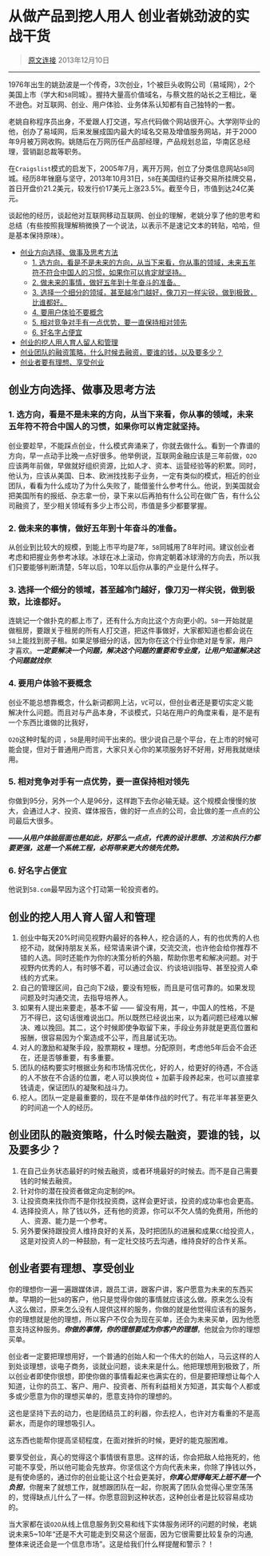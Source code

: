 从做产品到挖人用人 创业者姚劲波的实战干货
================================================

> [原文连接](http://it.sohu.com/20131210/n391534860.shtml) 2013年12月10日

------

1976年出生的姚劲波是一个传奇，3次创业，1个被巨头收购公司（易域网），2个美国上市（学大和`58`同城）。握持大量高价值域名，与蔡文胜的站长之王相比，毫不逊色。对互联网、创业、用户体验、业务体系认知都有自己独特的一套。

老姚自称程序员出身，不爱跟人打交道，写点代码做个网站很开心。大学刚毕业的他，创办了易域网，后来发展成国内最大的域名交易及增值服务网站，并于2000年9月被万网收购。姚随后在万网历任产品部经理，产品规划总监，华南区总经理，营销副总裁等职务。

在`Craigslist`模式的启发下，2005年7月，离开万网，创立了分类信息网站`58`同城。经历8年锉磨与坚守，2013年10月31日，`58`在美国纽约证券交易所挂牌交易，首日开盘价21.2美元，较发行价17美元上涨23.5%。截至今日，市值到达24亿美元。

谈起他的经历，谈起他对互联网移动互联网、创业的理解，老姚分享了他的思考和总结（有些按照我理解稍微换了一个说法，以表示不是速记文本的转贴，哈哈，但是基本保持原味）。

<!-- START doctoc generated TOC please keep comment here to allow auto update -->
<!-- DON'T EDIT THIS SECTION, INSTEAD RE-RUN doctoc TO UPDATE -->


- [创业方向选择、做事及思考方法](#%E5%88%9B%E4%B8%9A%E6%96%B9%E5%90%91%E9%80%89%E6%8B%A9%E3%80%81%E5%81%9A%E4%BA%8B%E5%8F%8A%E6%80%9D%E8%80%83%E6%96%B9%E6%B3%95)
  - [1. 选方向，看是不是未来的方向，从当下来看，你从事的领域，未来五年符不符合中国人的习惯，如果你可以肯定就坚持。](#1-%E9%80%89%E6%96%B9%E5%90%91%EF%BC%8C%E7%9C%8B%E6%98%AF%E4%B8%8D%E6%98%AF%E6%9C%AA%E6%9D%A5%E7%9A%84%E6%96%B9%E5%90%91%EF%BC%8C%E4%BB%8E%E5%BD%93%E4%B8%8B%E6%9D%A5%E7%9C%8B%EF%BC%8C%E4%BD%A0%E4%BB%8E%E4%BA%8B%E7%9A%84%E9%A2%86%E5%9F%9F%EF%BC%8C%E6%9C%AA%E6%9D%A5%E4%BA%94%E5%B9%B4%E7%AC%A6%E4%B8%8D%E7%AC%A6%E5%90%88%E4%B8%AD%E5%9B%BD%E4%BA%BA%E7%9A%84%E4%B9%A0%E6%83%AF%EF%BC%8C%E5%A6%82%E6%9E%9C%E4%BD%A0%E5%8F%AF%E4%BB%A5%E8%82%AF%E5%AE%9A%E5%B0%B1%E5%9D%9A%E6%8C%81%E3%80%82)
  - [2. 做未来的事情，做好五年到十年奋斗的准备。](#2-%E5%81%9A%E6%9C%AA%E6%9D%A5%E7%9A%84%E4%BA%8B%E6%83%85%EF%BC%8C%E5%81%9A%E5%A5%BD%E4%BA%94%E5%B9%B4%E5%88%B0%E5%8D%81%E5%B9%B4%E5%A5%8B%E6%96%97%E7%9A%84%E5%87%86%E5%A4%87%E3%80%82)
  - [3. 选择一个细分的领域，甚至越冷门越好，像刀刃一样尖锐，做到极致，比谁都好。](#3-%E9%80%89%E6%8B%A9%E4%B8%80%E4%B8%AA%E7%BB%86%E5%88%86%E7%9A%84%E9%A2%86%E5%9F%9F%EF%BC%8C%E7%94%9A%E8%87%B3%E8%B6%8A%E5%86%B7%E9%97%A8%E8%B6%8A%E5%A5%BD%EF%BC%8C%E5%83%8F%E5%88%80%E5%88%83%E4%B8%80%E6%A0%B7%E5%B0%96%E9%94%90%EF%BC%8C%E5%81%9A%E5%88%B0%E6%9E%81%E8%87%B4%EF%BC%8C%E6%AF%94%E8%B0%81%E9%83%BD%E5%A5%BD%E3%80%82)
  - [4. 要用户体验不要概念](#4-%E8%A6%81%E7%94%A8%E6%88%B7%E4%BD%93%E9%AA%8C%E4%B8%8D%E8%A6%81%E6%A6%82%E5%BF%B5)
  - [5. 相对竞争对手有一点优势，要一直保持相对领先](#5-%E7%9B%B8%E5%AF%B9%E7%AB%9E%E4%BA%89%E5%AF%B9%E6%89%8B%E6%9C%89%E4%B8%80%E7%82%B9%E4%BC%98%E5%8A%BF%EF%BC%8C%E8%A6%81%E4%B8%80%E7%9B%B4%E4%BF%9D%E6%8C%81%E7%9B%B8%E5%AF%B9%E9%A2%86%E5%85%88)
  - [6. 好名字占便宜](#6-%E5%A5%BD%E5%90%8D%E5%AD%97%E5%8D%A0%E4%BE%BF%E5%AE%9C)
- [创业的挖人用人育人留人和管理](#%E5%88%9B%E4%B8%9A%E7%9A%84%E6%8C%96%E4%BA%BA%E7%94%A8%E4%BA%BA%E8%82%B2%E4%BA%BA%E7%95%99%E4%BA%BA%E5%92%8C%E7%AE%A1%E7%90%86)
- [创业团队的融资策略，什么时候去融资，要谁的钱，以及要多少？](#%E5%88%9B%E4%B8%9A%E5%9B%A2%E9%98%9F%E7%9A%84%E8%9E%8D%E8%B5%84%E7%AD%96%E7%95%A5%EF%BC%8C%E4%BB%80%E4%B9%88%E6%97%B6%E5%80%99%E5%8E%BB%E8%9E%8D%E8%B5%84%EF%BC%8C%E8%A6%81%E8%B0%81%E7%9A%84%E9%92%B1%EF%BC%8C%E4%BB%A5%E5%8F%8A%E8%A6%81%E5%A4%9A%E5%B0%91%EF%BC%9F)
- [创业者要有理想、享受创业](#%E5%88%9B%E4%B8%9A%E8%80%85%E8%A6%81%E6%9C%89%E7%90%86%E6%83%B3%E3%80%81%E4%BA%AB%E5%8F%97%E5%88%9B%E4%B8%9A)

<!-- END doctoc generated TOC please keep comment here to allow auto update -->

## 创业方向选择、做事及思考方法

### 1. 选方向，看是不是未来的方向，从当下来看，你从事的领域，未来五年符不符合中国人的习惯，如果你可以肯定就坚持。

创业要趁早，不能踩点创业，什么模式奔涌来了，你就去做什么。看到一个靠谱的方向，早一点动手比晚一点好很多。他举例说，互联网金融应该是三年前做，`O2O`应该两年前做，早做就好组织资源，比如人才、资本、运营经验等的积累。同时，他认为，应该从美国、日本、欧洲找找影子业务，一定有类似的模式，相近的创业团队，看看为什么成功了为什么失败了，能借鉴什么参考什么。他说，到美国就会把美国所有的报纸、杂志拿一份，录下来以后再拍有什么公司在做广告，有什么公司融资了，至少相关领域有多少上市公司，市值是多少都要掌握。

### 2. 做未来的事情，做好五年到十年奋斗的准备。

从创业到比较大的规模，到能上市平均是7年，`58`同城用了8年时间。建议创业者考虑和把握业务参考冰球。冰球在冰上滚动，你肯定朝着冰球滑的方向去，所以我们只要能够判断清楚，5年以后，10年以后你从事的产业是什么样子。

### 3. 选择一个细分的领域，甚至越冷门越好，像刀刃一样尖锐，做到极致，比谁都好。

连姚记一个做扑克的都上市了，还有什么方向比这个方向更小的。`58`一开始就是做租房，要跟关于租房的所有人打交道，把这件事做好，大家都知道也都会说在`58`上能找到房子租。如果足够细分的话，因为你在这个行业你绝对是专家，用户才喜欢。**_一定要解决一个问题，解决这个问题的重要和专业度，让用户知道解决这个问题就找你_**.

### 4. 要用户体验不要概念

创业不能总想靠概念，什么新词都网上沾，`VC`可以，但创业者还是要切实定义能解决什么问题。而且对与产品本身，不谈模式，只站在用户的角度来看，是不是有一个东西比谁做的比我好，

`O2O`这种时髦的词 ，`58`是用时间干出来的。很少说自己是个平台，在上市的时候可能会提，但对于普通用户而言，大家只关心你的某项服务好不好用，好用我就继续用。

### 5. 相对竞争对手有一点优势，要一直保持相对领先

你做到95分，另外一个人是96分，这样跑下去你必输无疑。这个规模会慢慢的放大，会通过人才、投资、媒体报告，做的好一点点的公司，会比做的差一点点的公司最后大很多。

**_——从用户体验层面也是如此，好那么一点点，代表的设计思想、方法和执行力都要更强，这是一个系统工程，必将带来更大的领先优势。_**

### 6. 好名字占便宜

他说到`58.com`最早因为这个打动第一轮投资者的。

## 创业的挖人用人育人留人和管理

1. 创业中每天20%时间见视野内最好的各种人，挖合适的人，有的也优秀的人也挖不动，就保持朋友关系，经常请来讲个课，交流交流，也许他会给你推荐不错的人选。同时还能作为你的决策分析的外脑，帮助你思考和解决问题。对于视野内优秀的人，有时够不着，可以通过会议、约谈培训指导、甚至投资人牵线的方式来。
2. 自己的管理区间，自己向下2级，要没有短板，而且是可信可靠的。如果发现问题及时沟通交流，去指导培养人。
3.  如果有人提出来要走，基本不留 —— 留没有用，其一，中国人的性格，不是万不得已，这句话很难说出口。所以既然已经说出来，以为着问题已经难以解决、难以挽回。其二，这个时候即使争取留下来，手段业务非就是更高位置和报酬，很容易因为个案造成不公平，而且屡试无功。
4. 对人的激励和凝聚手段，股票期权 + 理想。分配原则，考虑他5年后会不会还在，还是否够重要，有多重要。
5. 团队的结构要实时根据业务和市场情况优化，好的人，给更好的待遇，不合适的人不放在不合适的位置，老人可以换岗位 + 加薪手段养起来，也可以直接拿钱请走，保证团队的凝聚和战斗力。
6. 挖人。团队一定是最重要的，现在不是单体作战的时代了。有花半年甚至更久的时间追一个人的经历。

## 创业团队的融资策略，什么时候去融资，要谁的钱，以及要多少？

1. 在自己业务状态最好的时候去融资，或者环境最好的时候去。而不是自己需要钱的时候去融资。
2. 针对你的潜在投资者做定向定制的`PR`。
3. 让投资商来找你而不是你找投资商，这样会更好谈，投资的成功率也会更高。
4. 选择投资人，除了钱以外，还有他的资源，你可以不欠人情的免费用，所他的人、资源、能力是一个参考。
5. 另外要保持跟投资人维持良好的关系，及时把团队的进展和成果`CC`给投资人，这是对投资人的一种鼓励，有一定社交技巧去沟通，维持良好的合作关系。

## 创业者要有理想、享受创业

你的理想你一遍一遍跟媒体讲，跟员工讲，跟客户讲，客户愿意为未来的东西买单。早期的一批`58`的客户，他只是觉得你做的事情就应该这么做。原来怎么没有人这么做过，原来怎么没有人提供这样的服务，你做的就是他觉得应该有的服务，你的理想就是他的理想，所以客户不仅会为现在买单，还会为未来买单，因为他愿意支持这种服务。**_你做的事情，你的理想要成为你客户的理想_**，他就会为你的理想买单。

创业者一定要把理想用好，一个普通的创始人和一个伟大的创始人，马云这样的人到处谈理想，谈电子商务，谈就业问题，谈未来是什么。他把理想用到极致了，所以创业者即使你很想，即使你做的事情看起来也满实在的，但是要把理想让每个人知道，让你的员工、客户、用户、投资者、所有利益相关方知道，其实每个人都或多或少愿意为你的理想买单的，愿意支持你的理想的。

这也是坚持下去的动力，也是团结员工的利器，你去挖人，也许对方看重的不是高薪水，而是你的理想吸引人。

这东西也能帮你提高坚韧程度，在面对挫折的时候，更好的能克服困难。

要享受创业，真心的觉得这个事情很有意思。这样的话，你会把敌人给拖死的，他可能不享受，所以他可能会先放弃。你坚信这个方向代表未来，你除了挣钱以外，是有使命感的，通过你的创业能让这个社会更美好，**_你真心觉得每天上班不是一个负担_**，你醒来了就想工作，就想跟团队在一起，你脱离了团队会觉得心里空荡荡的，觉得缺点儿什么了一样。你愿意回到这种状态，这种创业者是比较容易成功的。

当大家都在谈`O2O`从线上信息服务到交易和线下实体服务闭环的问题的时候，老姚说未来5~10年“还是不大可能走到交易这个层面，因为它很需要比较复杂的沟通,整体来说还会是一个信息市场”。这是给我们什么样提醒和警示？！
